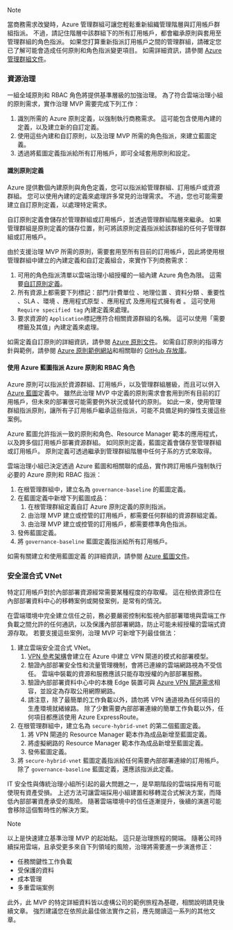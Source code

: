 <!-- TEMPLATE FILE - DO NOT ADD METADATA -->
<!-- markdownlint-disable MD002 MD041 -->
> [!NOTE]
>當商務需求改變時，Azure 管理群組可讓您輕鬆重新組織管理階層與訂用帳戶群組指派。 不過，請記住階層中該群組下的所有訂用帳戶，都會繼承原則與套用至管理群組的角色指派。 如果您打算重新指派訂用帳戶之間的管理群組，請確定您已了解可能會造成任何原則和角色指派變更項目。 如需詳細資訊，請參閱 [Azure 管理群組文件](https://docs.microsoft.com/azure/governance/management-groups)。

### <a name="governance-of-resources"></a>資源治理

一組全域原則和 RBAC 角色將提供基準層級的加強治理。 為了符合雲端治理小組的原則需求，實作治理 MVP 需要完成下列工作：

1. 識別所需的 Azure 原則定義，以強制執行商務需求。 這可能包含使用內建的定義，以及建立新的自訂定義。
2. 使用這些內建和自訂原則，以及治理 MVP 所需的角色指派，來建立藍圖定義。
3. 透過將藍圖定義指派給所有訂用帳戶，即可全域套用原則和設定。

#### <a name="identify-policy-definitions"></a>識別原則定義

Azure 提供數個內建原則與角色定義，您可以指派給管理群組、訂用帳戶或資源群組。 您可以使用內建的定義來處理許多常見的治理需求。 不過，您也可能需要建立自訂原則定義，以處理特定需求。

自訂原則定義會儲存於管理群組或訂用帳戶，並透過管理群組階層來繼承。 如果管理群組是原則定義的儲存位置，則可將該原則定義指派給該群組的任何子管理群組或訂用帳戶。

由於支援治理 MVP 所需的原則，需要套用至所有目前的訂用帳戶，因此將使用根管理群組中建立的內建定義和自訂定義組合，來實作下列商務需求：

1. 可用的角色指派清單以雲端治理小組授權的一組內建 Azure 角色為限。 這需要[自訂原則定義](https://github.com/Azure/azure-policy/tree/master/samples/Authorization/allowed-role-definitions)。
2. 所有資源上都需要下列標記：部門/計費單位  、地理位置  、資料分類  、重要性  、SLA  、環境  、應用程式原型  、應用程式  及應用程式擁有者  。 這可使用 `Require specified tag` 內建定義來處理。
3. 要求資源的 `Application`標記應符合相關資源群組的名稱。 這可以使用「需要標籤及其值」內建定義來處理。

如需定義自訂原則的詳細資訊，請參閱 [Azure 原則文件](https://docs.microsoft.com/azure/governance/policy/tutorials/create-custom-policy-definition)。 如需自訂原則的指導方針與範例，請參閱 [Azure 原則範例網站](https://docs.microsoft.com/azure/governance/policy/samples)和相關聯的 [GitHub 存放庫](https://github.com/Azure/azure-policy)。

#### <a name="assign-azure-policy-and-rbac-roles-using-azure-blueprints"></a>使用 Azure 藍圖指派 Azure 原則和 RBAC 角色

Azure 原則可以指派於資源群組、訂用帳戶，以及管理群組層級，而且可以併入 [Azure 藍圖](https://docs.microsoft.com/azure/governance/blueprints/overview)定義中。 雖然此治理 MVP 中定義的原則需求會套用到所有目前的訂用帳戶，但未來的部署很可能需要例外狀況或替代的原則。 如此一來，使用管理群組指派原則，讓所有子訂用帳戶繼承這些指派，可能不具備足夠的彈性支援這些案例。

Azure 藍圖允許指派一致的原則和角色、Resource Manager 範本的應用程式，以及跨多個訂用帳戶部署資源群組。 如同原則定義，藍圖定義會儲存至管理群組或訂用帳戶。 原則定義可透過繼承到管理群組階層中任何子系的方式來取得。

雲端治理小組已決定透過 Azure 藍圖和相關聯的成品，實作跨訂用帳戶強制執行必要的 Azure 原則和 RBAC 指派：

1. 在根管理群組中，建立名為 `governance-baseline` 的藍圖定義。
2. 在藍圖定義中新增下列藍圖成品：
    1. 在根管理群組定義自訂 Azure 原則定義的原則指派。
    2. 由治理 MVP 建立或控管的訂用帳戶，都需要任何群組的資源群組定義。
    3. 由治理 MVP 建立或控管的訂用帳戶，都需要標準角色指派。
3. 發佈藍圖定義。
4. 將 `governance-baseline` 藍圖定義指派給所有訂用帳戶。

如需有關建立和使用藍圖定義 的詳細資訊，請參閱 [Azure 藍圖文件](https://docs.microsoft.com/azure/governance/blueprints/overview)。

### <a name="secure-hybrid-vnet"></a>安全混合式 VNet

特定訂用帳戶對於內部部署資源經常需要某種程度的存取權。 這在相依資源位在內部部署資料中心的移轉案例或開發案例，是常有的情況。

在雲端環境中完全建立信任之前，務必要嚴密控制和監視內部部署環境與雲端工作負載之間允許的任何通訊，以及保護內部部署網路，防止可能未經授權的雲端式資源存取。 若要支援這些案例，治理 MVP 可新增下列最佳做法：

1. 建立雲端安全混合式 VNet。
    1. [VPN 參考架構](https://docs.microsoft.com/azure/architecture/reference-architectures/hybrid-networking/vpn)會建立在 Azure 中建立 VPN 閘道的模式和部署模型。
    2. 驗證內部部署安全性和流量管理機制，會將已連線的雲端網路視為不受信任。 雲端中裝載的資源和服務應該只能存取授權的內部部署服務。
    3. 驗證內部部署資料中心中的本機 Edge 裝置可與 [Azure VPN 閘道需求](https://docs.microsoft.com/azure/vpn-gateway/vpn-gateway-about-vpn-devices)相容，並設定為存取公用網際網路。
    4. 請注意，除了最簡單的工作負載以外，請勿將 VPN 通道視為任何項目的生產環境就緒線路。 除了少數需要內部部署連線的簡單工作負載以外，任何項目都應該使用 Azure ExpressRoute。
1. 在根管理群組中，建立名為 `secure-hybrid-vnet` 的第二個藍圖定義。
    1. 將 VPN 閘道的 Resource Manager 範本作為成品新增至藍圖定義。
    2. 將虛擬網路的 Resource Manager 範本作為成品新增至藍圖定義。
    3. 發佈藍圖定義。
1. 將 `secure-hybrid-vnet` 藍圖定義指派給任何需要內部部署連線的訂用帳戶。 除了 `governance-baseline` 藍圖定義，還應該指派此定義。

IT 安全性與傳統治理小組所引起的最大問題之一，是早期階段的雲端採用有可能使現有資產受損。 上述方法可讓雲端採用小組建置和移轉混合式解決方案，而降低內部部署資產承受的風險。 隨著雲端環境中的信任逐漸提升，後續的演進可能會移除這個暫時性的解決方案。

> [!NOTE]
> 以上是快速建立基準治理 MVP 的起始點。 這只是治理旅程的開端。 隨著公司持續採用雲端，且承受更多來自下列領域的風險，治理將需要進一步演進修正：
>
> - 任務關鍵性工作負載
> - 受保護的資料
> - 成本管理
> - 多重雲端案例
>
> 此外，此 MVP 的特定詳細資料皆以虛構公司的範例旅程為基礎，相關說明請見後續文章。 強烈建議您在依照此最佳做法實作之前，應先閱讀這一系列的其他文章。
